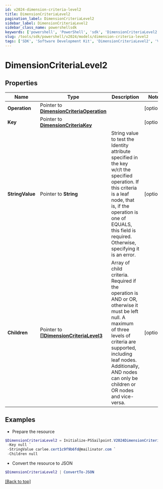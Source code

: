 ```yaml
---
id: v2024-dimension-criteria-level2
title: DimensionCriteriaLevel2
pagination_label: DimensionCriteriaLevel2
sidebar_label: DimensionCriteriaLevel2
sidebar_class_name: powershellsdk
keywords: ['powershell', 'PowerShell', 'sdk', 'DimensionCriteriaLevel2', 'V2024DimensionCriteriaLevel2'] 
slug: /tools/sdk/powershell/v2024/models/dimension-criteria-level2
tags: ['SDK', 'Software Development Kit', 'DimensionCriteriaLevel2', 'V2024DimensionCriteriaLevel2']
---
```



# DimensionCriteriaLevel2

## Properties

Name | Type | Description | Notes
------------ | ------------- | ------------- | -------------
**Operation** |  Pointer to [**DimensionCriteriaOperation**](dimension-criteria-operation) |  | [optional] 
**Key** |  Pointer to [**DimensionCriteriaKey**](dimension-criteria-key) |  | [optional] 
**StringValue** |  Pointer to **String** | String value to test the Identity attribute specified in the key w/r/t the specified operation. If this criteria is a leaf node, that is, if the operation is one of EQUALS, this field is required. Otherwise, specifying it is an error. | [optional] 
**Children** |  Pointer to [**[]DimensionCriteriaLevel3**](dimension-criteria-level3) | Array of child criteria. Required if the operation is AND or OR, otherwise it must be left null. A maximum of three levels of criteria are supported, including leaf nodes. Additionally, AND nodes can only be children or OR nodes and vice-versa. | [optional] 

## Examples

- Prepare the resource
```powershell
$DimensionCriteriaLevel2 = Initialize-PSSailpoint.V2024DimensionCriteriaLevel2  -Operation null `
 -Key null `
 -StringValue carlee.cert1c9f9b6fd@mailinator.com `
 -Children null
```

- Convert the resource to JSON
```powershell
$DimensionCriteriaLevel2 | ConvertTo-JSON
```


[[Back to top]](#) 

